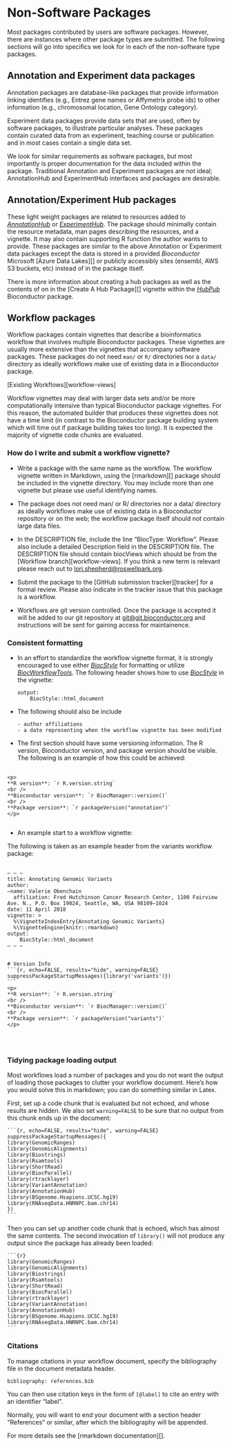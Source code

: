 # Non-Software Packages

Most packages contributed by users are software packages. However, there
are instances where other package types are submitted. The following
sections will go into specifics we look for in each of the non-software
type packages.

## Annotation and Experiment data packages

Annotation packages are database-like packages that provide information
linking identifies (e.g., Entrez gene names or Affymetrix probe ids) to
other information (e.g., chromosomal location, Gene Ontology category).

Experiment data packages provide data sets that are used, often by
software packages, to illustrate particular analyses. These packages
contain curated data from an experiment, teaching course or publication
and in most cases contain a single data set.

We look for similar requirements as software packages, but most
importantly is proper documentation for the data included within the
package. Traditional Annotation and Experiment packages are not ideal;
AnnotationHub and ExperimentHub interfaces and packages are desirable.

## Annotation/Experiment Hub packages

These light weight packages are related to resources added to
*[AnnotationHub](https://bioconductor.org/packages/3.15/AnnotationHub)*
or
*[ExperimentHub](https://bioconductor.org/packages/3.15/ExperimentHub)*.
The package should minimally contain the resource metadata, man pages
describing the resources, and a vignette. It may also contain supporting
R function the author wants to provide. These packages are similar to
the above Annotation or Experiment data packages except the data is
stored in a provided *Bioconductor* Microsoft \[Azure Data Lakes\]\[\]
or publicly accessibly sites (ensembl, AWS S3 buckets, etc) instead of
in the package itself.

There is more information about creating a hub packages as well as the
contents of on in the \[Create A Hub Package\]\[\] vignette within the
*[HubPub](https://bioconductor.org/packages/3.15/HubPub)* Bioconductor
package.

## Workflow packages

Workflow packages contain vignettes that describe a bioinformatics
workflow that involves multiple Bioconductor packages. These vignettes
are usually more extensive than the vignettes that accompany software
packages. These packages do not need `man/` or `R/` directories nor a
`data/` directory as ideally workflows make use of existing data in a
Bioconductor package.

\[Existing Workflows\]\[workflow-views\]

Workflow vignettes may deal with larger data sets and/or be more
computationally intensive than typical Bioconductor package vignettes.
For this reason, the automated builder that produces these vignettes
does not have a time limit (in contrast to the Bioconductor package
building system which will time out if package building takes too long).
It is expected the majority of vignette code chunks are evaluated.

### How do I write and submit a workflow vignette?

-   Write a package with the same name as the workflow. The workflow
    vignette written in Markdown, using the \[rmarkdown\]\[\] package
    should be included in the vignette directory. You may include more
    than one vignette but please use useful identifying names.

-   The package does not need man/ or R/ directories nor a data/
    directory as ideally workflows make use of existing data in a
    Bioconductor repository or on the web; the workflow package itself
    should not contain large data files.

-   In the DESCRIPTION file, include the line “BiocType: Workflow”.
    Please also include a detailed Description field in the DESCRIPTION
    file. The DESCRIPTION file should contain biocViews which should be
    from the \[Workflow branch\]\[workflow-views\]. If you think a new
    term is relevant please reach out to
    <lori.shepherd@roswellpark.org>.

-   Submit the package to the \[GitHub submission tracker\]\[tracker\]
    for a formal review. Please also indicate in the tracker issue that
    this package is a workflow.

-   Workflows are git version controlled. Once the package is accepted
    it will be added to our git repository at <git@git.bioconductor.org>
    and instructions will be sent for gaining access for maintainence.

### Consistent formatting

-   In an effort to standardize the workflow vignette format, it is
    strongly encouraged to use either
    *[BiocStyle](https://bioconductor.org/packages/3.15/BiocStyle)* for
    formatting or utilize
    *[BiocWorkflowTools](https://bioconductor.org/packages/3.15/BiocWorkflowTools)*.
    The following header shows how to use
    *[BiocStyle](https://bioconductor.org/packages/3.15/BiocStyle)* in
    the vignette:

        output:
            BiocStyle::html_document

-   The following should also be include

        - author affiliations
        - a date representing when the workflow vignette has been modified

-   The first section should have some versioning information. The R
    version, Bioconductor version, and package version should be
    visible. The following is an example of how this could be achieved:

<pre>
    <code>
&#60;p>
&#42;&#42;R version&#42;&#42;&#58; &#96;r R.version.string&#96;
&#60;br &#47;&#62;
&#42;&#42;Bioconductor version&#42;&#42;&#58; &#96;r BiocManager::version&#40;&#41;&#96;
&#60;br &#47;&#62;
&#42;&#42;Package version&#42;&#42;&#58; &#96;r packageVersion&#40;&#34;annotation&#34;&#41;&#96;
&#60;&#47;p&#62;
    </code>
</pre>

-   An example start to a workflow vignette:

The following is taken as an example header from the variants workflow
package:

<pre>
    <code>
&ndash; &ndash; &ndash;
title&#58; Annotating Genomic Variants
author&#58; 
&ndash;name&#58; Valerie Obenchain
  affiliation&#58; Fred Hutchinson Cancer Research Center, 1100 Fairview Ave. N., P.O. Box 19024, Seattle, WA, USA 98109&ndash;1024
date&#58; 11 April 2018
vignette&#58; &#62;
  &#37;&#92;VignetteIndexEntry&#123;Annotating Genomic Variants&#125;
  &#37;&#92;VignetteEngine&#123;knitr&#58;&#58;rmarkdown&#125;
output&#58; 
    BiocStyle&#58;&#58;html&#95;document
&ndash; &ndash; &ndash;


&#35; Version Info
&#96;&#96;&#96;&#123;r, echo=FALSE, results=&quot;hide&quot;, warning=FALSE&#125;
suppressPackageStartupMessages&#40;&#123;library&#40;&#39;variants&#39;&#41;&#125;&#41;
&#96;&#96;&#96;
&#60;p>
&#42;&#42;R version&#42;&#42;&#58; &#96;r R.version.string&#96;
&#60;br &#47;&#62;
&#42;&#42;Bioconductor version&#42;&#42;&#58; &#96;r BiocManager::version&#40;&#41;&#96;
&#60;br &#47;&#62;
&#42;&#42;Package version&#42;&#42;&#58; &#96;r packageVersion&#40;&#34;variants&#34;&#41;&#96;
&#60;&#47;p&#62;


    </code>
</pre>

### Tidying package loading output

Most workflows load a number of packages and you do not want the output
of loading those packages to clutter your workflow document. Here’s how
you would solve this in markdown; you can do something similar in Latex.

First, set up a code chunk that is evaluated but not echoed, and whose
results are hidden. We also set `warning=FALSE` to be sure that no
output from this chunk ends up in the document:

    ```{r, echo=FALSE, results="hide", warning=FALSE}
    suppressPackageStartupMessages({
    library(GenomicRanges)
    library(GenomicAlignments)
    library(Biostrings)
    library(Rsamtools)
    library(ShortRead)
    library(BiocParallel)
    library(rtracklayer)
    library(VariantAnnotation)
    library(AnnotationHub)
    library(BSgenome.Hsapiens.UCSC.hg19)
    library(RNAseqData.HNRNPC.bam.chr14)
    })
    ```

Then you can set up another code chunk that *is* echoed, which has
almost the same contents. The second invocation of `library()` will not
produce any output since the package has already been loaded:

    ```{r}
    library(GenomicRanges)
    library(GenomicAlignments)
    library(Biostrings)
    library(Rsamtools)
    library(ShortRead)
    library(BiocParallel)
    library(rtracklayer)
    library(VariantAnnotation)
    library(AnnotationHub)
    library(BSgenome.Hsapiens.UCSC.hg19)
    library(RNAseqData.HNRNPC.bam.chr14)
    ```

### Citations

To manage citations in your workflow document, specify the bibliography
file in the document metadata header.

    bibliography: references.bib

You can then use citation keys in the form of `[@label]` to cite an
entry with an identifier “label”.

Normally, you will want to end your document with a section header
“References” or similar, after which the bibliography will be appended.

For more details see the \[rmarkdown documentation\]\[\].
